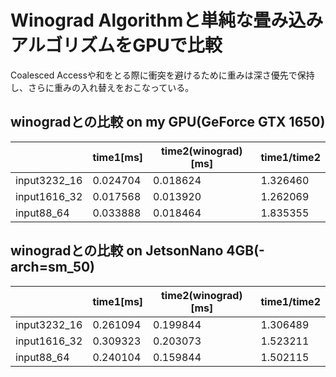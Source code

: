 # Winograd Algorithmと単純な畳み込みアルゴリズムをGPUで比較
 
Coalesced Accessや和をとる際に衝突を避けるために重みは深さ優先で保持し、さらに重みの入れ替えをおこなっている。


## winogradとの比較 on my GPU(GeForce GTX 1650)
| | time1[ms] | time2(winograd)[ms] | time1/time2 |
| ---- | ---- | ---- | ---- |
| input3232_16 | 0.024704 | 0.018624 | 1.326460 |
| input1616_32 | 0.017568 | 0.013920 | 1.262069 |
| input88_64   | 0.033888 | 0.018464 | 1.835355 |

## winogradとの比較 on JetsonNano 4GB(-arch=sm_50)
| | time1[ms] | time2(winograd)[ms] | time1/time2 |
| ---- | ---- | ---- | ---- |
| input3232_16 | 0.261094 | 0.199844 | 1.306489 |
| input1616_32 | 0.309323 | 0.203073 | 1.523211 |
| input88_64   | 0.240104 | 0.159844 | 1.502115 |

